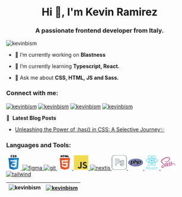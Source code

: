<h1 align="center">Hi 👋, I'm Kevin Ramirez</h1>
<h3 align="center">A passionate frontend developer from Italy.</h3>

<p align="left"> <img src="https://komarev.com/ghpvc/?username=kevinbism&label=Profile%20views&color=0e75b6&style=flat" alt="kevinbism" /> </p>

- 🔭 I’m currently working on **Blastness**

- 🌱 I’m currently learning **Typescript, React.**

- 💬 Ask me about **CSS, HTML, JS and Sass.**

<h3 align="left">Connect with me:</h3>
<p align="left">
<a href="https://dev.to/kevinbism" target="blank"><img align="center" src="https://raw.githubusercontent.com/rahuldkjain/github-profile-readme-generator/master/src/images/icons/Social/devto.svg" alt="kevinbism" height="30" width="40" /></a>
<a href="https://twitter.com/kevinbism" target="blank"><img align="center" src="https://raw.githubusercontent.com/rahuldkjain/github-profile-readme-generator/master/src/images/icons/Social/twitter.svg" alt="kevinbism" height="30" width="40" /></a>
<a href="https://linkedin.com/in/kevinbism" target="blank"><img align="center" src="https://raw.githubusercontent.com/rahuldkjain/github-profile-readme-generator/master/src/images/icons/Social/linked-in-alt.svg" alt="kevinbism" height="30" width="40" /></a>
<a href="https://instagram.com/kevinbism" target="blank"><img align="center" src="https://raw.githubusercontent.com/rahuldkjain/github-profile-readme-generator/master/src/images/icons/Social/instagram.svg" alt="kevinbism" height="30" width="40" /></a>
</p>

📕 &nbsp;**Latest Blog Posts**

<!-- BLOG-POST-LIST:START -->
- [Unleashing the Power of :has&lpar;&rpar; in CSS: A Selective Journey✨](https://dev.to/kevinbism/unleashing-the-power-of-has-in-css-a-selective-journey-fog)
<!-- BLOG-POST-LIST:END -->

<h3 align="left">Languages and Tools:</h3>
<p align="left"> <a href="https://www.w3schools.com/css/" target="_blank" rel="noreferrer"> <img src="https://raw.githubusercontent.com/devicons/devicon/master/icons/css3/css3-original-wordmark.svg" alt="css3" width="40" height="40"/> </a> <a href="https://www.figma.com/" target="_blank" rel="noreferrer"> <img src="https://www.vectorlogo.zone/logos/figma/figma-icon.svg" alt="figma" width="40" height="40"/> </a> <a href="https://git-scm.com/" target="_blank" rel="noreferrer"> <img src="https://www.vectorlogo.zone/logos/git-scm/git-scm-icon.svg" alt="git" width="40" height="40"/> </a> <a href="https://www.w3.org/html/" target="_blank" rel="noreferrer"> <img src="https://raw.githubusercontent.com/devicons/devicon/master/icons/html5/html5-original-wordmark.svg" alt="html5" width="40" height="40"/> </a> <a href="https://developer.mozilla.org/en-US/docs/Web/JavaScript" target="_blank" rel="noreferrer"> <img src="https://raw.githubusercontent.com/devicons/devicon/master/icons/javascript/javascript-original.svg" alt="javascript" width="40" height="40"/> </a> <a href="https://nextjs.org/" target="_blank" rel="noreferrer"> <img src="https://cdn.worldvectorlogo.com/logos/nextjs-2.svg" alt="nextjs" width="40" height="40"/> </a> <a href="https://www.photoshop.com/en" target="_blank" rel="noreferrer"> <img src="https://raw.githubusercontent.com/devicons/devicon/master/icons/photoshop/photoshop-line.svg" alt="photoshop" width="40" height="40"/> </a> <a href="https://www.php.net" target="_blank" rel="noreferrer"> <img src="https://raw.githubusercontent.com/devicons/devicon/master/icons/php/php-original.svg" alt="php" width="40" height="40"/> </a> <a href="https://reactjs.org/" target="_blank" rel="noreferrer"> <img src="https://raw.githubusercontent.com/devicons/devicon/master/icons/react/react-original-wordmark.svg" alt="react" width="40" height="40"/> </a> <a href="https://sass-lang.com" target="_blank" rel="noreferrer"> <img src="https://raw.githubusercontent.com/devicons/devicon/master/icons/sass/sass-original.svg" alt="sass" width="40" height="40"/> </a> <a href="https://tailwindcss.com/" target="_blank" rel="noreferrer"> <img src="https://www.vectorlogo.zone/logos/tailwindcss/tailwindcss-icon.svg" alt="tailwind" width="40" height="40"/> </a> </p>

| <a href="https://github.com/kevinbism/github-readme-stats"><img align="left" src="https://github-readme-stats.vercel.app/api/top-langs?username=kevinbism&show_icons=true&locale=en&layout=normal&theme=dracula&hide_border=true" alt="kevinbism" /></a> | <a href="https://github.com/kevinbism/github-readme-stats"><img align="center" src="https://github-readme-stats.vercel.app/api?username=kevinbism&show_icons=true&locale=en&theme=dracula&include_all_commits=true&hide_border=true" alt="kevinbism" /></a> |
| --------------------------------------------------------------------------------------------------------------------------------------------------------------------------------------------------------------------------------------------------------- | ----------------------------------------------------------------------------------------------------------------------------------------------------------------------------------------------------------------------------------------------------------- |
